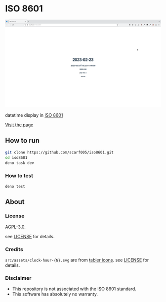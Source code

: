 # ISO 8601

[![](demo/page.png)][pages]

datetime display in
[ISO 8601](https://www.iso.org/iso-8601-date-and-time-format.html)

[Visit the page][pages]

## How to run

```sh
git clone https://github.com/scarf005/iso8601.git
cd iso8601
deno task dev
```

### How to test

```sh
deno test
```

## About

### License

AGPL-3.0.

see [LICENSE](LICENSE) for details.

### Credits

`src/assets/clock-hour-{N}.svg` are from
[tabler icons](https://tabler-icons.io). see [LICENSE](src/assets/LICENSE) for
details.

### Disclaimer

- This repository is not associated with the ISO 8601 standard.
- This software has absolutely no warranty.

[pages]: http://scarf005.github.io/iso8601

